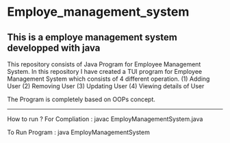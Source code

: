 # Employe_management_system
This is a employe management system developped with java
----------------------------------------------------------

This repository consists of Java Program for Employee Management System. In this repository I have created a TUI program for Employee Management System which consists of 4 different operation.
(1) Adding User
(2) Removing User
(3) Updating User
(4) Viewing details of User

The Program is completely based on OOPs concept.

----------------------------------------------------------
How to run ?
For Compliation : javac EmployManagementSystem.java

To Run Program : java EmployManagementSystem
